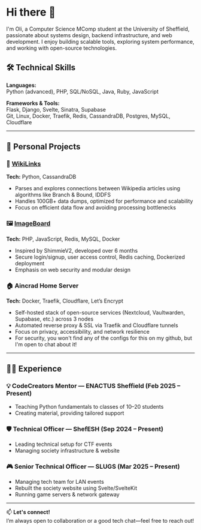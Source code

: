 # Hi there 👋

I'm Oli, a Computer Science MComp student at the University of Sheffield, passionate about systems design, backend infrastructure, and web development. I enjoy building scalable tools, exploring system performance, and working with open-source technologies.

## 🛠️ Technical Skills  

**Languages:**  
Python (advanced), PHP, SQL/NoSQL, Java, Ruby, JavaScript

**Frameworks & Tools:**  
Flask, Django, Svelte, Sinatra, Supabase  
Git, Linux, Docker, Traefik, Redis, CassandraDB, Postgres, MySQL, Cloudflare

---

## 🚀 Personal Projects  

### 🔗 [WikiLinks](https://github.com/OGD311/WikiLinks)
**Tech:** Python, CassandraDB  
- Parses and explores connections between Wikipedia articles using algorithms like Branch & Bound, IDDFS  
- Handles 100GB+ data dumps, optimized for performance and scalability  
- Focus on efficient data flow and avoiding processing bottlenecks

### 🖼️ [ImageBoard](https://github.com/OGD311/Imageboard) 
**Tech:** PHP, JavaScript, Redis, MySQL, Docker  
- Inspired by ShimmieV2, developed over 6 months  
- Secure login/signup, user access control, Redis caching, Dockerized deployment  
- Emphasis on web security and modular design

### 🏠 Aincrad Home Server 
**Tech:** Docker, Traefik, Cloudflare, Let’s Encrypt  
- Self-hosted stack of open-source services (Nextcloud, Vaultwarden, Supabase, etc.) across 3 nodes  
- Automated reverse proxy & SSL via Traefik and Cloudflare tunnels  
- Focus on privacy, accessibility, and network resilience
- For security, you won't find any of the configs for this on my github, but I'm open to chat about it!
---

## 👨‍🏫 Experience  

### 💡 CodeCreators Mentor — ENACTUS Sheffield (Feb 2025 – Present)  
- Teaching Python fundamentals to classes of 10–20 students  
- Creating material, providing tailored support  

### 🛡️ Technical Officer — ShefESH (Sep 2024 – Present)  
- Leading technical setup for CTF events  
- Managing society infrastructure & website  

### 🎮 Senior Technical Officer — SLUGS (Mar 2025 – Present)  
- Managing tech team for LAN events  
- Rebuilt the society website using Svelte/SvelteKit  
- Running game servers & network gateway

---

📫 **Let's connect!**  
I’m always open to collaboration or a good tech chat—feel free to reach out!

<!--
### Hi there 👋
I'm Oli, a computer science student interested in backend development!
- I have experience with Python, PHP, Svelte/SvelteKit, JavaScript, SQL/NoSQL, and some C# (Unity). Currently, I’m learning Java and Ruby as part of my university course.
- I recently worked on [ImageBoard](https://github.com/OGD311/ImageBoard-Tester), a fullstack image board site written in PHP.
- Feel free to contact me on Github or Discord @avocati3

<!--
[![StarredRepo](/metrics.plugin.repositories.svg)](https://github.com/OGD311/ImageBoard-Tester)

![Metrics](/github-metrics.svg)



<!-- 
![Leetcode Stats](https://leetcard.jacoblin.cool/ogd311)

![My GitHub stats](https://github-readme-stats.vercel.app/api?username=OGD311&show_icons=true&layout=compact&theme=radical&hide=prs)

![My Top Languages](https://github-readme-stats.vercel.app/api/top-langs/?username=OGD311&size_weight=0.3&count_weight=0.7&layout=compact&hide=Tcl,Cython,C,ShaderLab&theme=radical)

-->


<!--
- 🔭 I’m currently working on [Lands And Legacy](https://github.com/OGD311/LandsAndLegacy)
- 🌱 I’m currently learning C#
- 🤔 I’m looking for help with Machine Learning
- 📫 Reach me on GitHub!
- ⚡ Fun fact: I am a Cisco Certified Network Engineer
- 😄 Pronouns: ... -->
<!--
**OGD311/OGD311** is a ✨ _special_ ✨ repository because its `README.md` (this file) appears on your GitHub profile.

Here are some ideas to get you started:

- 🔭 I’m currently working on ...
- 🌱 I’m currently learning ...
- 👯 I’m looking to collaborate on ...
- 🤔 I’m looking for help with ...
- 💬 Ask me about ...
- 📫 How to reach me: ...
- 😄 Pronouns: ...
- ⚡ Fun fact: ...



![My GitHub stats](https://github-readme-stats.vercel.app/api?username=OGD311&show_icons=true&theme=radical)

![My Top Languages](https://github-readme-stats.vercel.app/api/top-langs/?username=OGD311&layout=compact&hide=Tcl&theme=radical)

-->

